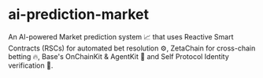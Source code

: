 # ai-prediction-market
An AI-powered Market prediction system 📈 that uses Reactive Smart Contracts (RSCs) for automated bet resolution ⚙️, ZetaChain for cross-chain betting 🔥, Base's OnChainKit &amp; AgentKit 🚀 and Self Protocol Identity verification 👤.
